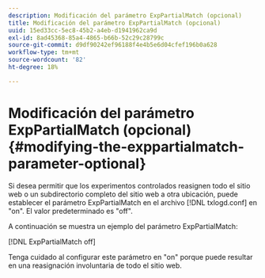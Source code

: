 ```yaml
---
description: Modificación del parámetro ExpPartialMatch (opcional)
title: Modificación del parámetro ExpPartialMatch (opcional)
uuid: 15ed33cc-5ec8-45b2-a4eb-d1941962ca9d
exl-id: 8ad45368-85a4-4865-b66b-52c29c28799c
source-git-commit: d9df90242ef96188f4e4b5e6d04cfef196b0a628
workflow-type: tm+mt
source-wordcount: '82'
ht-degree: 18%

---
```


# Modificación del parámetro ExpPartialMatch (opcional){#modifying-the-exppartialmatch-parameter-optional}

Si desea permitir que los experimentos controlados reasignen todo el sitio web o un subdirectorio completo del sitio web a otra ubicación, puede establecer el parámetro ExpPartialMatch en el archivo [!DNL txlogd.conf] en &quot;on&quot;. El valor predeterminado es &quot;off&quot;.

A continuación se muestra un ejemplo del parámetro ExpPartialMatch:

[!DNL ExpPartialMatch off]

Tenga cuidado al configurar este parámetro en &quot;on&quot; porque puede resultar en una reasignación involuntaria de todo el sitio web.
